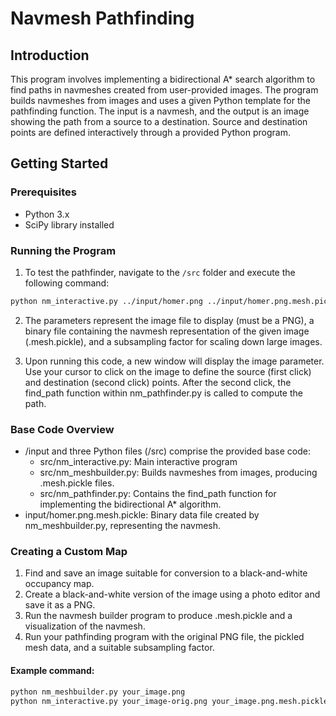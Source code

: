 # Navmesh Pathfinding

## Introduction

This program involves implementing a bidirectional A* search algorithm to find paths in navmeshes created from user-provided images. The program builds navmeshes from images and uses a given Python template for the pathfinding function. The input is a navmesh, and the output is an image showing the path from a source to a destination. Source and destination points are defined interactively through a provided Python program.

## Getting Started

### Prerequisites

- Python 3.x
- SciPy library installed

### Running the Program

1. To test the pathfinder, navigate to the `/src` folder and execute the following command:

```bash
python nm_interactive.py ../input/homer.png ../input/homer.png.mesh.pickle 2

```

2. The parameters represent the image file to display (must be a PNG), a binary file containing the navmesh representation of the given image (.mesh.pickle), and a subsampling factor for scaling down large images.

3. Upon running this code, a new window will display the image parameter. Use your cursor to click on the image to define the source (first click) and destination (second click) points. After the second click, the find_path function within nm_pathfinder.py is called to compute the path.

### Base Code Overview

- /input and three Python files (/src) comprise the provided base code:
   - src/nm_interactive.py: Main interactive program
   - src/nm_meshbuilder.py: Builds navmeshes from images, producing .mesh.pickle files.
   - src/nm_pathfinder.py: Contains the find_path function for implementing the bidirectional A* algorithm.
- input/homer.png.mesh.pickle: Binary data file created by nm_meshbuilder.py, representing the navmesh.

### Creating a Custom Map
1. Find and save an image suitable for conversion to a black-and-white occupancy map.
2. Create a black-and-white version of the image using a photo editor and save it as a PNG.
3. Run the navmesh builder program to produce .mesh.pickle and a visualization of the navmesh.
4. Run your pathfinding program with the original PNG file, the pickled mesh data, and a suitable subsampling factor.

#### Example command:

```bash
python nm_meshbuilder.py your_image.png
python nm_interactive.py your_image-orig.png your_image.png.mesh.pickle 1
```

